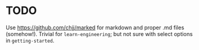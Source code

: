 TODO
====

Use https://github.com/chjj/marked for markdown and proper .md files (somehow!). Trivial for `learn-engineering`; but not sure with select options in `getting-started`.
